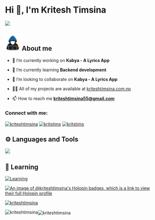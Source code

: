 <h1 align="left">Hi 👋, I'm Kritesh Timsina</h1>
<p align="left">
  <a href="https://github.com/DenverCoder1/readme-typing-svg"><img src="https://readme-typing-svg.herokuapp.com?font=Time+New+Roman&color=cyan&size=20&lines=Web+Developer;Passionate+Musician;Tech+enthusiast"></a>
</p>

## <picture><img loading="eager" src = "https://github.com/0xAbdulKhalid/0xAbdulKhalid/raw/main/assets/mdImages/about_me.gif" width = 50px></picture> **About me**

- 🔭 I’m currently working on **Kabya - A Lyrics App**

- 🌱 I’m currently learning **Backend development**

- 👯 I’m looking to collaborate on **Kabya - A Lyrics App**

- 👨‍💻 All of my projects are available at [kriteshtimsina.com.np](https://kriteshtimsina.com.np)

- 📫 How to reach me **kriteshtimsina55@gmail.com**

<h3 align="left">Connect with me:</h3>
<p align="left">
<a href="https://linkedin.com/in/kriteshtimsina" target="blank"><img align="center" src="https://raw.githubusercontent.com/rahuldkjain/github-profile-readme-generator/master/src/images/icons/Social/linked-in-alt.svg" alt="kriteshtimsina" height="30" width="40" /></a>
<a href="https://twitter.com/kritstims" target="blank"><img align="center" src="https://raw.githubusercontent.com/rahuldkjain/github-profile-readme-generator/master/src/images/icons/Social/twitter.svg" alt="kritstims" height="30" width="40" /></a>
<a href="https://www.youtube.com/c/kritstims" target="blank"><img align="center" src="https://raw.githubusercontent.com/rahuldkjain/github-profile-readme-generator/master/src/images/icons/Social/youtube.svg" alt="kritstims" height="30" width="40" /></a>
</p>

## ⚙️ Languages and Tools
<p align="left">
<a href="#">
    <img src="https://skillicons.dev/icons?i=html,css,sass,tailwind,js,ts,react,redux,next,git" />
</a>
</p>

## 📖 Learning
[![Learning](https://skillicons.dev/icons?i=nodejs,express,prisma,postgres)](#)

[![An image of @kriteshtimsina's Holopin badges, which is a link to view their full Holopin profile](https://holopin.me/kriteshtimsina)](https://holopin.io/@kriteshtimsina)

<p align="left"> <a href="https://github.com/ryo-ma/github-profile-trophy"><img src="https://github-profile-trophy.vercel.app/?username=kriteshtimsina" alt="kriteshtimsina" /></a> &nbsp; </p>
<p><img align="left" src="https://github-readme-stats.vercel.app/api/top-langs?username=kriteshtimsina&show_icons=true&locale=en&layout=compact" alt="kriteshtimsina" /></p>


<p><img align="center" src="https://github-readme-streak-stats.herokuapp.com/?user=kriteshtimsina&" alt="kriteshtimsina" /></p>



